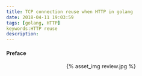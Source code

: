 ```yaml
---
title: TCP connection reuse when HTTP in golang
date: 2018-04-11 19:03:59
tags: [golang, HTTP]
keywords:HTTP reuse
description:
---
```


#### Preface 

<div align="center">
{% asset_img review.jpg %}
</div>


<!-- more -->
